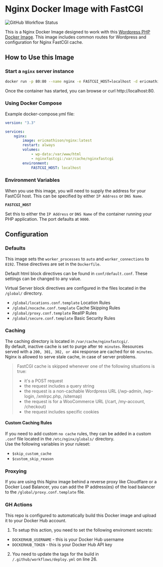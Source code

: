 # Nginx Docker Image with FastCGI

![GitHub Workflow Status](https://img.shields.io/github/workflow/status/eric-mathison/docker-wordpress-nginx/Build%20Docker%20Image%20and%20Push?style=for-the-badge)

This is a Nginx Docker Image designed to work with this [Wordpress PHP Docker Image](https://github.com/eric-mathison/docker-wordpress-php). This image includes common routes for Wordpress and configuration for Nginx FastCGI cache.

## How to Use this Image

### Start a `nginx` server instance

```bash
docker run -p 80:80 --name nginx -e FASTCGI_HOST=localhost -d ericmathison/nginx:tag
```

Once the container has started, you can browse or curl http://localhost:80.

### Using Docker Compose

Example docker-compose.yml file:

```yaml
version: "3.3"

services:
    nginx:
        image: ericmathison/nginx:latest
        restart: always
        volumes:
            - wp-data:/var/www/html
            - nginxfastcgi:/var/cache/nginxfastcgi
        environment:
            FASTCGI_HOST: localhost
```

### Environment Variables

When you use this image, you will need to supply the address for your FastCGI host. This can be specified by either `IP Address` or `DNS Name`.

**`FASTCGI_HOST`**

Set this to either the `IP Address` or `DNS Name` of the container running your PHP application. The port defaults at `9000`.

## Configuration

### Defaults

This image sets the `worker_processes` to `auto` and `worker_connections` to `8192`. These directives are set in the `Dockerfile`.

Default html block directives can be found in `conf/default.conf`. These settings can be changed to any value.

Virtual Server block directives are configured in the files located in the `/global/` directory.

-   `/global/locations.conf.template` Location Rules
-   `/global/nocache.conf.template` Cache Skipping Rules
-   `/global/proxy.conf.template` RealIP Rules
-   `/global/secure.conf.template` Basic Security Rules

### Caching

The caching directory is located in `/var/cache/nginxfastcgi/`.  
By default, inactive cache is set to purge after `90 minutes`. Resources served with a `200, 301, 302, or 404` response are cached for `60 minutes`. Nginx is allowed to serve stale cache, in case of server problems.

> FastCGI cache is skipped whenever one of the following situations is true:
>
> -   it's a POST request
> -   the request includes a query string
> -   the request is a non-cachable Wordpress URL (/wp-admin, /wp-login, /xmlrpc.php, /sitemap)
> -   the request is for a WooCommerce URL (/cart, /my-account, /checkout)
> -   the request includes specific cookies

#### Custom Caching Rules

If you need to add custom `no cache` rules, they can be added in a custom `.conf` file located in the `/etc/nginx/globals/` directory.  
Use the following variables in your ruleset:

-   `$skip_custom_cache`
-   `$custom_skip_reason`

### Proxying

If you are using this Nginx image behind a reverse proxy like Cloudflare or a Docker Load Balancer, you can add the IP address(es) of the load balancer to the `/global/proxy.conf.template` file.

### GH Actions

This repo is configured to automatically build this Docker image and upload it to your Docker Hub account.

1. To setup this action, you need to set the following enviroment secrets:

-   `DOCKERHUB_USERNAME` - this is your Docker Hub username
-   `DOCKERHUB_TOKEN` - this is your Docker Hub API key

2. You need to update the tags for the build in `/.github/workflows/deploy.yml` on line 26.
